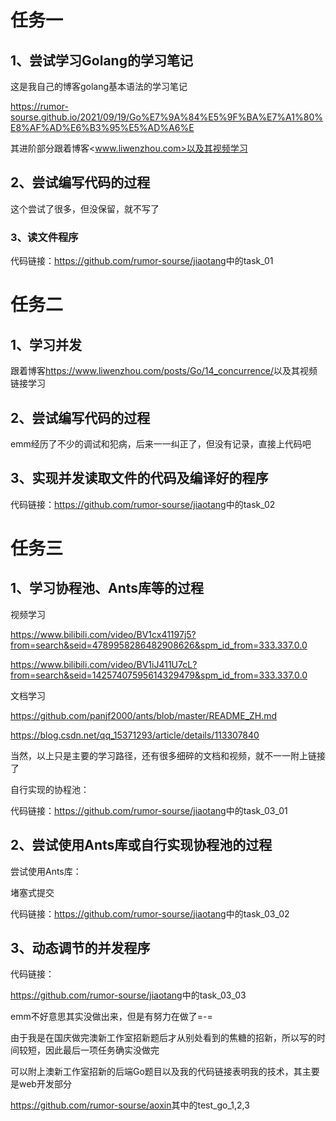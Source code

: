 # 任务一

## 1、尝试学习Golang的学习笔记

这是我自己的博客golang基本语法的学习笔记

<https://rumor-sourse.github.io/2021/09/19/Go%E7%9A%84%E5%9F%BA%E7%A1%80%E8%AF%AD%E6%B3%95%E5%AD%A6%E>

其进阶部分跟着博客<www.liwenzhou.com>以及其视频学习

## 2、尝试编写代码的过程

这个尝试了很多，但没保留，就不写了

### 3、读文件程序

代码链接：<https://github.com/rumor-sourse/jiaotang>中的task_01

# 任务二

## 1、学习并发

跟着博客<https://www.liwenzhou.com/posts/Go/14_concurrence/>以及其视频链接学习

## 2、尝试编写代码的过程

emm经历了不少的调试和犯病，后来一一纠正了，但没有记录，直接上代码吧

## 3、实现并发读取文件的代码及编译好的程序

代码链接：<https://github.com/rumor-sourse/jiaotang>中的task_02

# 任务三

## 1、学习协程池、Ants库等的过程

视频学习

<https://www.bilibili.com/video/BV1cx41197j5?from=search&seid=4789958286482908626&spm_id_from=333.337.0.0>

<https://www.bilibili.com/video/BV1iJ411U7cL?from=search&seid=14257407595614329479&spm_id_from=333.337.0.0>

文档学习

<https://github.com/panjf2000/ants/blob/master/README_ZH.md>

<https://blog.csdn.net/qq_15371293/article/details/113307840>

当然，以上只是主要的学习路径，还有很多细碎的文档和视频，就不一一附上链接了

自行实现的协程池：

代码链接：<https://github.com/rumor-sourse/jiaotang>中的task_03_01

## 2、尝试使用Ants库或自行实现协程池的过程

尝试使用Ants库：

堵塞式提交

代码链接：<https://github.com/rumor-sourse/jiaotang>中的task_03_02

## 3、动态调节的并发程序

代码链接：

<https://github.com/rumor-sourse/jiaotang>中的task_03_03

emm不好意思其实没做出来，但是有努力在做了=-=

由于我是在国庆做完澳新工作室招新题后才从别处看到的焦糖的招新，所以写的时间较短，因此最后一项任务确实没做完

可以附上澳新工作室招新的后端Go题目以及我的代码链接表明我的技术，其主要是web开发部分

<https://github.com/rumor-sourse/aoxin>其中的test_go_1,2,3
